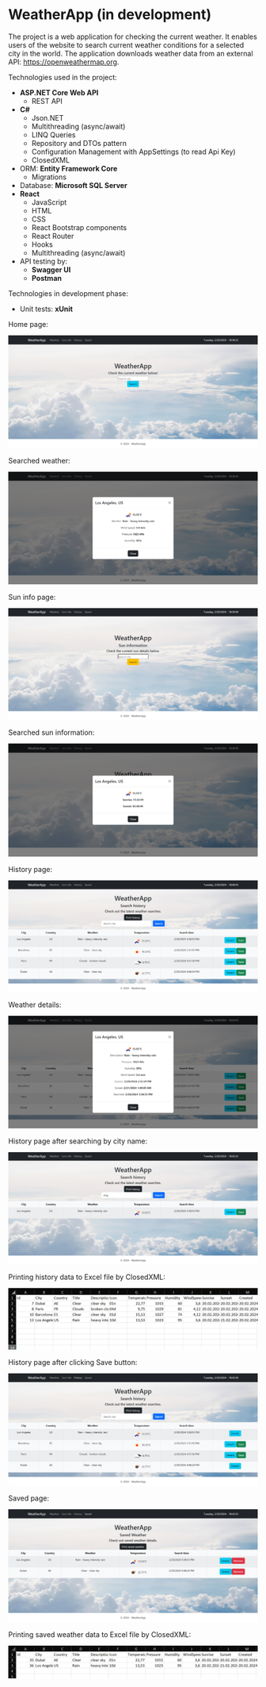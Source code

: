 # WeatherApp (in development)

The project is a web application for checking the current weather. It enables users of the website to search current weather conditions for a selected city in the world. The application downloads weather data from an external API: https://openweathermap.org.

Technologies used in the project:
- **ASP.NET Core Web API**
  - REST API
- **C#**
  - Json.NET
  - Multithreading (async/await)
  - LINQ Queries
  - Repository and DTOs pattern
  - Configuration Management with AppSettings (to read Api Key)
  - ClosedXML
- ORM: **Entity Framework Core**
  - Migrations
- Database: **Microsoft SQL Server**
- **React**
  - JavaScript
  - HTML
  - CSS
  - React Bootstrap components
  - React Router
  - Hooks
  - Multithreading (async/await)
- API testing by:
  - **Swagger UI**
  - **Postman**

Technologies in development phase:
- Unit tests: **xUnit**

Home page:

![Home page](https://github.com/karoldziadkowiec/WeatherApp/blob/master/github-images/1.png)

Searched weather:

![Searched weather](https://github.com/karoldziadkowiec/WeatherApp/blob/master/github-images/2.png)

Sun info page:

![Sun info page](https://github.com/karoldziadkowiec/WeatherApp/blob/master/github-images/3.png)

Searched sun information:

![Searched sun information](https://github.com/karoldziadkowiec/WeatherApp/blob/master/github-images/4.png)

History page:

![History page](https://github.com/karoldziadkowiec/WeatherApp/blob/master/github-images/5.png)

Weather details:

![Weather details](https://github.com/karoldziadkowiec/WeatherApp/blob/master/github-images/6.png)

History page after searching by city name:

![History page2](https://github.com/karoldziadkowiec/WeatherApp/blob/master/github-images/7.png)

Printing history data to Excel file by ClosedXML:

![Printed history data](https://github.com/karoldziadkowiec/WeatherApp/blob/master/github-images/8.png)

History page after clicking Save button:

![History page3](https://github.com/karoldziadkowiec/WeatherApp/blob/master/github-images/9.png)

Saved page:

![Saved page](https://github.com/karoldziadkowiec/WeatherApp/blob/master/github-images/10.png)

Printing saved weather data to Excel file by ClosedXML:

![Printing saved weather data](https://github.com/karoldziadkowiec/WeatherApp/blob/master/github-images/11.png)

